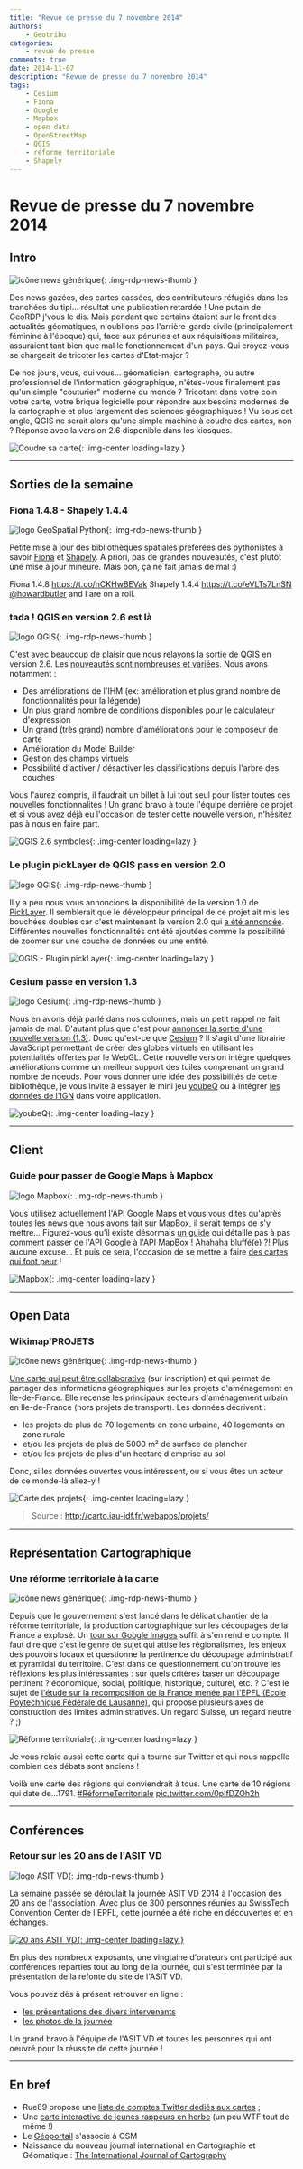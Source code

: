 ```yaml
---
title: "Revue de presse du 7 novembre 2014"
authors:
    - Geotribu
categories:
    - revue de presse
comments: true
date: 2014-11-07
description: "Revue de presse du 7 novembre 2014"
tags:
    - Cesium
    - Fiona
    - Google
    - Mapbox
    - open data
    - OpenStreetMap
    - QGIS
    - réforme territoriale
    - Shapely
---
```


# Revue de presse du 7 novembre 2014

## Intro

![icône news générique](https://cdn.geotribu.fr/img/internal/icons-rdp-news/news.png "News"){: .img-rdp-news-thumb }

Des news gazées, des cartes cassées, des contributeurs réfugiés dans les tranchées du tipi... résultat une publication retardée ! Une putain de GeoRDP j'vous le dis. Mais pendant que certains étaient sur le front des actualités géomatiques, n'oublions pas l'arrière-garde civile (principalement féminine à l'époque) qui, face aux pénuries et aux réquisitions militaires, assuraient tant bien que mal le fonctionnement d'un pays. Qui croyez-vous se chargeait de tricoter les cartes d'Etat-major ?

De nos jours, vous, oui vous... géomaticien, cartographe, ou autre professionnel de l'information géographique, n'êtes-vous finalement pas qu'un simple "couturier" moderne du monde ? Tricotant dans votre coin votre carte, votre brique logicielle pour répondre aux besoins modernes de la cartographie et plus largement des sciences géographiques ! Vu sous cet angle, QGIS ne serait alors qu'une simple machine à coudre des cartes, non ? Réponse avec la version 2.6 disponible dans les kiosques.

![Coudre sa carte](https://cdn.geotribu.fr/img/articles-blog-rdp/capture-ecran/couture.jpg "Coudre sa carte"){: .img-center loading=lazy }

----

## Sorties de la semaine

### Fiona 1.4.8 - Shapely 1.4.4

![logo GeoSpatial Python](https://cdn.geotribu.fr/img/logos-icones/programmation/geospatial_python.png "logo GeoSpatial Python"){: .img-rdp-news-thumb }

Petite mise à jour des bibliothèques spatiales préférées des pythonistes à savoir [Fiona](https://pypi.python.org/pypi/Fiona) et [Shapely](https://pypi.python.org/pypi/Shapely). A priori, pas de grandes nouveautés, c'est plutôt une mise à jour mineure. Mais bon, ça ne fait jamais de mal :)

Fiona 1.4.8 <https://t.co/nCKHwBEVak> Shapely 1.4.4 <https://t.co/eVLTs7LnSN> [@howardbutler](https://twitter.com/howardbutler) and I are on a roll.

### tada ! QGIS en version 2.6 est là

![logo QGIS](https://cdn.geotribu.fr/img/logos-icones/logiciels_librairies/qgis.png "logo QGIS"){: .img-rdp-news-thumb }

C'est avec beaucoup de plaisir que nous relayons la sortie de QGIS en version 2.6. Les [nouveautés sont nombreuses et variées](https://www.qgis.org/en/site/forusers/visualchangelog260/index.html). Nous avons notamment :

- Des améliorations de l'IHM (ex: amélioration et plus grand nombre de fonctionnalités pour la légende)
- Un plus grand nombre de conditions disponibles pour le calculateur d'expression
- Un grand (très grand) nombre d'améliorations pour le composeur de carte
- Amélioration du Model Builder
- Gestion des champs virtuels
- Possibilité d'activer / désactiver les classifications depuis l'arbre des couches

Vous l'aurez compris, il faudrait un billet à lui tout seul pour lister toutes ces nouvelles fonctionnalités ! Un grand bravo à toute l'équipe derrière ce projet et si vous avez déjà eu l'occasion de tester cette nouvelle version, n'hésitez pas à nous en faire part.

![QGIS 2.6 symboles](https://cdn.geotribu.fr/img/articles-blog-rdp/capture-ecran/qgis_2-6_symbols.png "QGIS 2.6 symboles"){: .img-center loading=lazy }

### Le plugin pickLayer de QGIS pass en version 2.0

![logo QGIS](https://cdn.geotribu.fr/img/logos-icones/logiciels_librairies/qgis.png "logo QGIS"){: .img-rdp-news-thumb }

Il y a peu nous vous annoncions la disponibilité de la version 1.0 de [PickLayer](https://plugins.qgis.org/plugins/pickLayer/). Il semblerait que le développeur principal de ce projet ait mis les bouchées doubles car c'est maintenant la version 2.0 qui [a été annoncée](http://geogear.wordpress.com/2014/11/04/picklayer-v2-0/). Différentes nouvelles fonctionnalités ont été ajoutées comme la possibilité de zoomer sur une couche de données ou une entité.

![QGIS - Plugin pickLayer](https://cdn.geotribu.fr/img/articles-blog-rdp/capture-ecran/plv2.png "QGIS - Plugin pickLayer"){: .img-center loading=lazy }

### Cesium passe en version 1.3

![logo Cesium](https://cdn.geotribu.fr/img/logos-icones/logiciels_librairies/cesium.png "logo Cesium"){: .img-rdp-news-thumb }

Nous en avons déjà parlé dans nos colonnes, mais un petit rappel ne fait jamais de mal. D'autant plus que c'est pour [annoncer la sortie d'une nouvelle version (1.3)](http://cesiumjs.org/2014/11/03/Cesium-version-1.3-released/). Donc qu'est-ce que [Cesium](http://geotribu.net/taxonomy/term/568) ? Il s'agit d'une librairie JavaScript permettant de créer des globes virtuels en utilisant les potentialités offertes par le WebGL. Cette nouvelle version intègre quelques améliorations comme un meilleur support des tuiles comprenant un grand nombre de noeuds. Pour vous donner une idée des possibilités de cette bibliothèque, je vous invite à essayer le mini jeu [youbeQ](https://www.youbeq.com/) ou à intégrer [les données de l'IGN](http://cesiumjs.org/demos/ign.html) dans votre application.

![youbeQ](https://cdn.geotribu.fr/img/articles-blog-rdp/capture-ecran/youbeq_v2_cesium_4.jpeg "youbeQ"){: .img-center loading=lazy }

----

## Client

### Guide pour passer de Google Maps à Mapbox

![logo Mapbox](https://cdn.geotribu.fr/img/logos-icones/entreprises_association/mapbox.png "logo Mapbox"){: .img-rdp-news-thumb }

Vous utilisez actuellement l'API Google Maps et vous vous dites qu'après toutes les news que nous avons fait sur MapBox, il serait temps de s'y mettre... Figurez-vous qu'il existe désormais [un guide](https://www.mapbox.com/foundations/google-to-mapbox/) qui détaille pas à pas comment passer de l'API Google à l'API MapBox ! Ahahaha bluffé(e) ?! Plus aucune excuse... Et puis ce sera, l'occasion de se mettre à faire [des cartes qui font peur](https://www.mapbox.com/blog/happy-halloween-from-mapbox/) !

![Mapbox](https://cdn.geotribu.fr/img/articles-blog-rdp/capture-ecran/Mapbox_google.png "Mapbox"){: .img-center loading=lazy }

----

## Open Data

### Wikimap'PROJETS

![icône news générique](https://cdn.geotribu.fr/img/internal/icons-rdp-news/news.png "News Geotribu"){: .img-rdp-news-thumb }

[Une carte qui peut être collaborative](http://carto.iau-idf.fr/webapps/projets/#) (sur inscription) et qui permet de partager des informations géographiques sur les projets d'aménagement en Île-de-France. Elle recense les principaux secteurs d'aménagement urbain en Ile-de-France (hors projets de transport). Les données décrivent :

- les projets de plus de 70 logements en zone urbaine, 40 logements en zone rurale
- et/ou les projets de plus de 5000 m² de surface de plancher
- et/ou les projets de plus d'un hectare d'emprise au sol

Donc, si les données ouvertes vous intéressent, ou si vous êtes un acteur de ce monde-là allez-y !

![Carte des projets](https://cdn.geotribu.fr/img/articles-blog-rdp/capture-ecran/snapshot1_3.png "Carte des projets"){: .img-center loading=lazy }

> Source : <http://carto.iau-idf.fr/webapps/projets/>

----

## Représentation Cartographique

### Une réforme territoriale à la carte

![icône news générique](https://cdn.geotribu.fr/img/internal/icons-rdp-news/news.png "News Geotribu"){: .img-rdp-news-thumb }

Depuis que le gouvernement s'est lancé dans le délicat chantier de la réforme territoriale, la production cartographique sur les découpages de la France a explosé. Un [tour sur Google Images](https://www.google.fr/search?q=r%C3%A9forme+territorial&client=firefox-a&hs=LnS&rls=org.mozilla:fr:official&channel=fflb&source=lnms&tbm=isch&sa=X&ei=NIpgVNacONPtaJqjgdAJ&ved=0CAkQ_AUoAg&biw=1467&bih=699#rls=org.mozilla:fr:official&channel=fflb&tbm=isch&q=r%C3%A9forme+territoriale) suffit à s'en rendre compte. Il faut dire que c'est le genre de sujet qui attise les régionalismes, les enjeux des pouvoirs locaux et questionne la pertinence du découpage administratif et pyramidal du territoire. C'est dans ce questionnement qu'on trouve les réflexions les plus intéressantes : sur quels critères baser un découpage pertinent ? économique, social, politique, historique, culturel, etc. ? C'est le sujet de [l'étude sur la recomposition de la France menée par l'EPFL (Ecole Poytechnique Fédérale de Lausanne)](http://choros.epfl.ch/cms/lang/fr/pid/114761), qui propose plusieurs axes de construction des limites administratives. Un regard Suisse, un regard neutre ? ;)

![Réforme territoriale](https://cdn.geotribu.fr/img/articles-blog-rdp/divers/ReformeTerritoriale_EPFL.jpg "Réforme territoriale"){: .img-center loading=lazy }

Je vous relaie aussi cette carte qui a tourné sur Twitter et qui nous rappelle combien ces débats sont anciens !

Voilà une carte des régions qui conviendrait à tous. Une carte de 10 régions qui date de...1791. [#RéformeTerritoriale](https://twitter.com/hashtag/R%C3%A9formeTerritoriale?src=hash) [pic.twitter.com/0pIfDZOh2h](http://t.co/0pIfDZOh2h)

----

## Conférences

### Retour sur les 20 ans de l'ASIT VD

![logo ASIT VD](https://cdn.geotribu.fr/img/logos-icones/entreprises_association/asit_vd.png "logo ASIT VD"){: .img-rdp-news-thumb }

La semaine passée se déroulait la journée ASIT VD 2014 à l'occasion des 20 ans de l'association. Avec plus de 300 personnes réunies au SwissTech Convention Center de l'EPFL, cette journée a été riche en découvertes et en échanges.

[![20 ans ASIT VD](https://cdn.geotribu.fr/img/articles-blog-rdp/capture-ecran/20ans-asitvd.png "20 ans ASIT VD"){: .img-center loading=lazy }](http://20ans.asitvd.ch/)

En plus des nombreux exposants, une vingtaine d'orateurs ont participé aux conférences reparties tout au long de la journée, qui s'est terminée par la présentation de la refonte du site de l'ASIT VD.

Vous pouvez dès à présent retrouver en ligne :

- [les présentations des divers intervenants](http://20ans.asitvd.ch/#programme)
- [les photos de la journée](http://bit.ly/1uv3kER)

Un grand bravo à l'équipe de l'ASIT VD et toutes les personnes qui ont oeuvré pour la réussite de cette journée !

----

## En bref

- Rue89 propose une [liste de comptes Twitter dédiés aux cartes](http://rue89.nouvelobs.com/2014/11/02/cartographes-fous-donnees-profs-geo-les-comptes-a-suivre-255830) ;
- Une [carte interactive de jeunes rappeurs en herbe](http://www.lacarteauxrappeurs.fr/) (un peu WTF tout de même !)
- Le [Géoportail](http://eduscol.education.fr/histoire-geographie/actualites/actualites/article/cartographie-libre-sur-le-geoportail.html) s'associe à OSM
- Naissance du nouveau journal international en Cartographie et Géomatique : [The International Journal of Cartography](http://www.edmgr.com/tica/)

